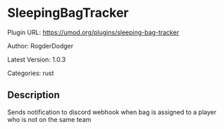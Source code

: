 # SleepingBagTracker

Plugin URL: https://umod.org/plugins/sleeping-bag-tracker

Author: RogderDodger

Latest Version: 1.0.3

Categories: rust

## Description

Sends notification to discord webhook when bag is assigned to a player who is not on the same team
